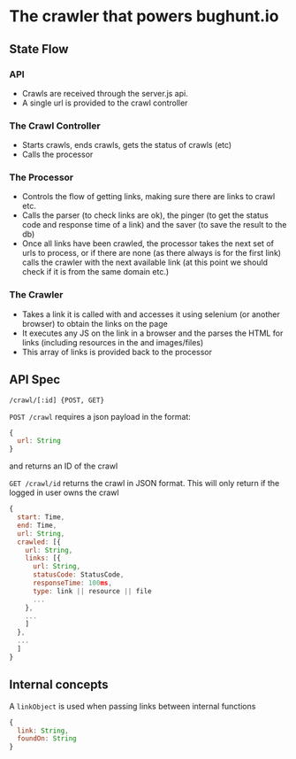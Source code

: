 # The crawler that powers bughunt.io

## State Flow
### API
- Crawls are received through the server.js api.
- A single url is provided to the crawl controller

### The Crawl Controller
- Starts crawls, ends crawls, gets the status of crawls (etc)
- Calls the processor

### The Processor
- Controls the flow of getting links, making sure there are links to crawl etc.
- Calls the parser (to check links are ok), the pinger (to get the status code and response time of a link) and the saver (to save the result to the db)
- Once all links have been crawled, the processor  takes the next set of urls to process, or if there are none (as there always is for the first link) calls the crawler with the next available link (at this point we should check if it is from the same domain etc.)

### The Crawler
- Takes a link it is called with and accesses it using selenium (or another browser) to obtain the links on the page
- It executes any JS on the link in a browser and the parses the HTML for links (including resources in the <head> and images/files)
- This array of links is provided back to the processor


## API Spec
```
/crawl/[:id] {POST, GET}
```
```POST /crawl``` requires a json payload in the format:
```javascript
{
  url: String
}
```
and returns an ID of the crawl

```GET /crawl/id``` returns the crawl in JSON format. This will only return if the logged in user owns the crawl
```javascript
{
  start: Time,
  end: Time,
  url: String,
  crawled: [{
    url: String,
    links: [{
      url: String,
      statusCode: StatusCode,
      responseTime: 100ms,
      type: link || resource || file
      ...
    },
    ...
    ]
  },
  ...
  ]
}
```

## Internal concepts
A ```linkObject``` is used when passing links between internal functions
```javascript
{
  link: String,
  foundOn: String
}
```
